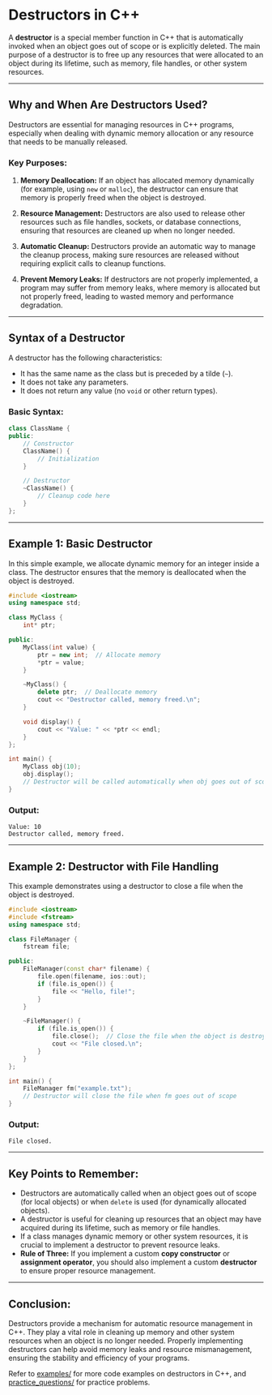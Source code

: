 # **Destructors in C++**

A **destructor** is a special member function in C++ that is automatically invoked when an object goes out of scope or is explicitly deleted. The main purpose of a destructor is to free up any resources that were allocated to an object during its lifetime, such as memory, file handles, or other system resources.

---

## **Why and When Are Destructors Used?**

Destructors are essential for managing resources in C++ programs, especially when dealing with dynamic memory allocation or any resource that needs to be manually released.

### **Key Purposes:**

1. **Memory Deallocation:** If an object has allocated memory dynamically (for example, using `new` or `malloc`), the destructor can ensure that memory is properly freed when the object is destroyed.
   
2. **Resource Management:** Destructors are also used to release other resources such as file handles, sockets, or database connections, ensuring that resources are cleaned up when no longer needed.

3. **Automatic Cleanup:** Destructors provide an automatic way to manage the cleanup process, making sure resources are released without requiring explicit calls to cleanup functions.

4. **Prevent Memory Leaks:** If destructors are not properly implemented, a program may suffer from memory leaks, where memory is allocated but not properly freed, leading to wasted memory and performance degradation.

---

## **Syntax of a Destructor**

A destructor has the following characteristics:

- It has the same name as the class but is preceded by a tilde (`~`).
- It does not take any parameters.
- It does not return any value (no `void` or other return types).

### **Basic Syntax:**

```cpp
class ClassName {
public:
    // Constructor
    ClassName() {
        // Initialization
    }

    // Destructor
    ~ClassName() {
        // Cleanup code here
    }
};
```

---

## **Example 1: Basic Destructor**

In this simple example, we allocate dynamic memory for an integer inside a class. The destructor ensures that the memory is deallocated when the object is destroyed.

```cpp
#include <iostream>
using namespace std;

class MyClass {
    int* ptr;

public:
    MyClass(int value) {
        ptr = new int;  // Allocate memory
        *ptr = value;
    }

    ~MyClass() {
        delete ptr;  // Deallocate memory
        cout << "Destructor called, memory freed.\n";
    }

    void display() {
        cout << "Value: " << *ptr << endl;
    }
};

int main() {
    MyClass obj(10);
    obj.display();
    // Destructor will be called automatically when obj goes out of scope
}
```

### **Output:**

```
Value: 10
Destructor called, memory freed.
```

---

## **Example 2: Destructor with File Handling**

This example demonstrates using a destructor to close a file when the object is destroyed.

```cpp
#include <iostream>
#include <fstream>
using namespace std;

class FileManager {
    fstream file;

public:
    FileManager(const char* filename) {
        file.open(filename, ios::out);
        if (file.is_open()) {
            file << "Hello, file!";
        }
    }

    ~FileManager() {
        if (file.is_open()) {
            file.close();  // Close the file when the object is destroyed
            cout << "File closed.\n";
        }
    }
};

int main() {
    FileManager fm("example.txt");
    // Destructor will close the file when fm goes out of scope
}
```

### **Output:**

```
File closed.
```

---

## **Key Points to Remember:**

- Destructors are automatically called when an object goes out of scope (for local objects) or when `delete` is used (for dynamically allocated objects).
- A destructor is useful for cleaning up resources that an object may have acquired during its lifetime, such as memory or file handles.
- If a class manages dynamic memory or other system resources, it is crucial to implement a destructor to prevent resource leaks.
- **Rule of Three:** If you implement a custom **copy constructor** or **assignment operator**, you should also implement a custom **destructor** to ensure proper resource management.

---

## **Conclusion:**

Destructors provide a mechanism for automatic resource management in C++. They play a vital role in cleaning up memory and other system resources when an object is no longer needed. Properly implementing destructors can help avoid memory leaks and resource mismanagement, ensuring the stability and efficiency of your programs.

Refer to [examples/](examples/) for more code examples on destructors in C++, and [practice_questions/](practice_questions/) for practice problems.